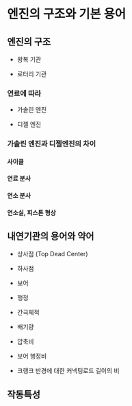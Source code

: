 # 엔진의 구조와 기본 용어

## 엔진의 구조

* 왕복 기관

* 로터리 기관

### 연료에 따라

* 가솔린 엔진

* 디젤 엔진

### 가솔린 엔진과 디젤엔진의 차이

#### 사이클

#### 연료 분사

#### 연소 분사

#### 연소실, 피스톤 형상

## 내연기관의 용어와 약어

* 상사점 (Top Dead Center)

* 하사점

* 보어

* 행정

* 간극체적

* 배기량

* 압축비

* 보어 행정비

* 크랭크 반경에 대한 커넥팅로드 길이의 비

## 작동특성

